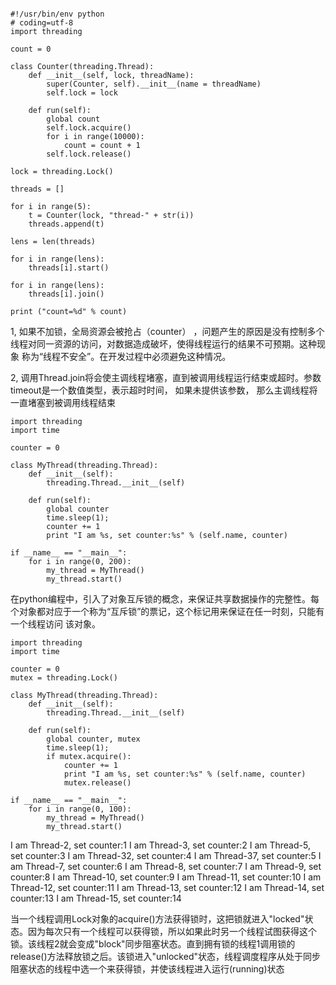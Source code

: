 ```

#!/usr/bin/env python
# coding=utf-8
import threading

count = 0

class Counter(threading.Thread):
    def __init__(self, lock, threadName):
        super(Counter, self).__init__(name = threadName)
        self.lock = lock

    def run(self):
        global count
        self.lock.acquire()
        for i in range(10000):
            count = count + 1
        self.lock.release()

lock = threading.Lock()

threads = []

for i in range(5):
    t = Counter(lock, "thread-" + str(i))
    threads.append(t)

lens = len(threads)

for i in range(lens):
    threads[i].start()

for i in range(lens):
    threads[i].join()

print ("count=%d" % count)

```

1, 如果不加锁，全局资源会被抢占（counter） ，问题产生的原因是没有控制多个线程对同一资源的访问，对数据造成破坏，使得线程运行的结果不可预期。这种现象
称为“线程不安全”。在开发过程中必须避免这种情况。

2, 调用Thread.join将会使主调线程堵塞，直到被调用线程运行结束或超时。参数timeout是一个数值类型，表示超时时间， 如果未提供该参数， 
那么主调线程将一直堵塞到被调用线程结束


```
import threading
import time
 
counter = 0
 
class MyThread(threading.Thread):
    def __init__(self):
        threading.Thread.__init__(self)
 
    def run(self):
        global counter
        time.sleep(1);
        counter += 1
        print "I am %s, set counter:%s" % (self.name, counter)
 
if __name__ == "__main__":
    for i in range(0, 200):
        my_thread = MyThread()
        my_thread.start()
```

在python编程中，引入了对象互斥锁的概念，来保证共享数据操作的完整性。每个对象都对应于一个称为“互斥锁”的票记，这个标记用来保证在任一时刻，只能有一个线程访问
该对象。

```
import threading
import time
 
counter = 0
mutex = threading.Lock()
 
class MyThread(threading.Thread):
    def __init__(self):
        threading.Thread.__init__(self)
 
    def run(self):
        global counter, mutex
        time.sleep(1);
        if mutex.acquire():
            counter += 1
            print "I am %s, set counter:%s" % (self.name, counter)
            mutex.release()
 
if __name__ == "__main__":
    for i in range(0, 100):
        my_thread = MyThread()
        my_thread.start()
```

I am Thread-2, set counter:1
I am Thread-3, set counter:2
I am Thread-5, set counter:3
I am Thread-32, set counter:4
I am Thread-37, set counter:5
I am Thread-7, set counter:6
I am Thread-8, set counter:7
I am Thread-9, set counter:8
I am Thread-10, set counter:9
I am Thread-11, set counter:10
I am Thread-12, set counter:11
I am Thread-13, set counter:12
I am Thread-14, set counter:13
I am Thread-15, set counter:14

当一个线程调用Lock对象的acquire()方法获得锁时，这把锁就进入"locked"状态。因为每次只有一个线程可以获得锁，所以如果此时另一个线程试图获得这个锁。该线程2就会变成"block"同步阻塞状态。直到拥有锁的线程1调用锁的release()方法释放锁之后。该锁进入"unlocked"状态，线程调度程序从处于同步阻塞状态的线程中选一个来获得锁，并使该线程进入运行(running)状态































